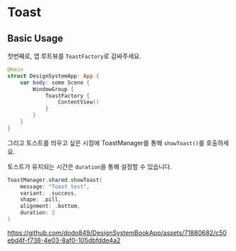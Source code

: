 # Toast

## Basic Usage

첫번째로, 앱 루트뷰를 `ToastFactory`로 감싸주세요.
```swift
@main
struct DesignSystemApp: App {
    var body: some Scene {
        WindowGroup {
            ToastFactory {
                ContentView()
            }
        }
    }
}

```

그리고 토스트를 띄우고 싶은 시점에 ToastManager를 통해 `showToast()`를 호출하세요.


토스트가 유지되는 시간은 `duration`을 통해 설정할 수 있습니다.
```swift
ToastManager.shared.showToast(
    message: "Toast test",
    variant: .success,
    shape: .pill,
    alignment: .bottom,
    duration: 2
)
```

https://github.com/dodo849/DesignSystemBookApp/assets/71880682/c50ebd4f-f738-4e03-8af0-105dbfdde4a2

